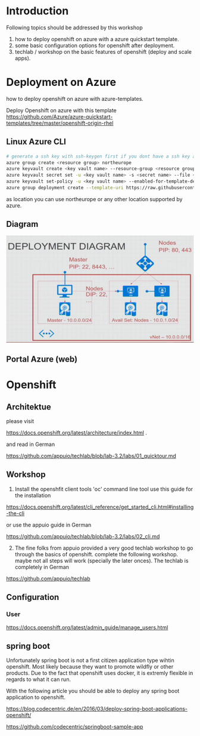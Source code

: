 
# Introduction

Following topics should be addressed by this workshop

1. how to deploy openshift on azure with a azure quickstart template.
2. some basic configuration options for openshift after deployment.
3. techlab / workshop on the basic features of openshift (deploy and scale apps).

# Deployment on Azure

how to deploy openshift on azure with azure-templates.

Deploy Openshift on azure with this template 
https://github.com/Azure/azure-quickstart-templates/tree/master/openshift-origin-rhel

## Linux Azure CLI

```sh
# generate a ssh key with ssh-keygen first if you dont have a ssh key already
azure group create <resource group> northeurope
azure keyvault create <key vault name> --resource-group <resource group> --location <azure location>
azure keyvault secret set -u <key vault name> -s <secret name> --file ~/.ssh/id_rsa
azure keyvault set-policy -u <key vault name> --enabled-for-template-deployment true
azure group deployment create --template-uri https://raw.githubusercontent.com/Azure/azure-quickstart-templates/master/openshift-origin-rhel/azuredeploy.json --parameters-file <parameter file> -m Incremental --nowait --subscription <subscription id> -d All <resource group> Microsoft.Template
```
as location you can use northeurope or any other location supported by azure.

## Diagram

<img src="azure-openshift-deployment-quickstart-template.png" />

## Portal Azure (web)

# Openshift

## Architektue

please visit

https://docs.openshift.org/latest/architecture/index.html .

and read in German

https://github.com/appuio/techlab/blob/lab-3.2/labs/01_quicktour.md

## Workshop

1. Install the openshfit client tools 'oc' command line tool
  use this guide for the installation
  
  https://docs.openshift.org/latest/cli_reference/get_started_cli.html#installing-the-cli
  
  or use the appuio guide in German
  
  https://github.com/appuio/techlab/blob/lab-3.2/labs/02_cli.md
  
2. The fine folks from appuio provided a very good techlab workshop to go through the basics of openshift.
 complete the following workshop. maybe not all steps will work (specially the later onces).
 The techlab is completely in German
   
 https://github.com/appuio/techlab

## Configuration

### User

https://docs.openshift.org/latest/admin_guide/manage_users.html

## spring boot

Unfortunately spring boot is not a first citizen application type wihtin openshift. Most likely because they want to promote wildfly or other products. Due to the fact that openshift uses docker, it is extremly flexible in regards to what it can run.

With the following article you should be able to deploy any spring boot application to openshift.

https://blog.codecentric.de/en/2016/03/deploy-spring-boot-applications-openshift/

https://github.com/codecentric/springboot-sample-app

